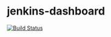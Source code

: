 # jenkins-dashboard

[![Build Status](https://travis-ci.org/clarkie/jenkins-dashboard.svg?branch=master)](https://travis-ci.org/clarkie/jenkins-dashboard)
